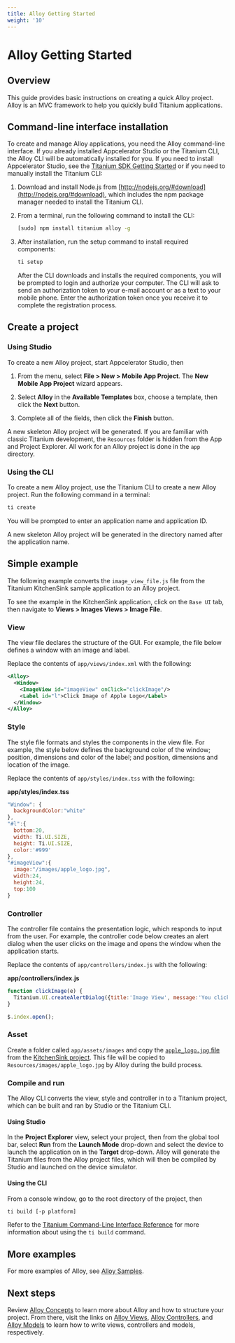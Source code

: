 ```yaml
---
title: Alloy Getting Started
weight: '10'
---
```


# Alloy Getting Started

## Overview

This guide provides basic instructions on creating a quick Alloy project. Alloy is an MVC framework to help you quickly build Titanium applications.

## Command-line interface installation

To create and manage Alloy applications, you need the Alloy command-line interface. If you already installed Appcelerator Studio or the Titanium CLI, the Alloy CLI will be automatically installed for you. If you need to install Appcelerator Studio, see the [Titanium SDK Getting Started](/guide/Titanium_SDK/Titanium_SDK_Getting_Started/) or if you need to manually install the Titanium CLI:

1. Download and install Node.js from [http://nodejs.org/#download](http://nodejs.org/#download), which includes the npm package manager needed to install the Titanium CLI.

2. From a terminal, run the following command to install the CLI:

    ```bash
    [sudo] npm install titanium alloy -g
    ```

3. After installation, run the setup command to install required components:

    ```bash
    ti setup
    ```

    After the CLI downloads and installs the required components, you will be prompted to login and authorize your computer. The CLI will ask to send an authorization token to your e-mail account or as a text to your mobile phone. Enter the authorization token once you receive it to complete the registration process.

## Create a project

### Using Studio

To create a new Alloy project, start Appcelerator Studio, then

1. From the menu, select **File > New > Mobile App Project**. The **New Mobile App Project** wizard appears.

2. Select **Alloy** in the **Available Templates** box, choose a template, then click the **Next** button.

3. Complete all of the fields, then click the **Finish** button.

A new skeleton Alloy project will be generated. If you are familiar with classic Titanium development, the `Resources` folder is hidden from the App and Project Explorer. All work for an Alloy project is done in the `app` directory.

### Using the CLI

To create a new Alloy project, use the Titanium CLI to create a new Alloy project. Run the following command in a terminal:

```bash
ti create
```

You will be prompted to enter an application name and application ID.

A new skeleton Alloy project will be generated in the directory named after the application name.

## Simple example

The following example converts the `image_view_file.js` file from the Titanium KitchenSink sample application to an Alloy project.

To see the example in the KitchenSink application, click on the `Base UI` tab, then navigate to **Views > Images Views > Image File**.

### View

The view file declares the structure of the GUI. For example, the file below defines a window with an image and label.

Replace the contents of `app/views/index.xml` with the following:

```xml
<Alloy>
  <Window>
    <ImageView id="imageView" onClick="clickImage"/>
    <Label id="l">Click Image of Apple Logo</Label>
  </Window>
</Alloy>
```

### Style

The style file formats and styles the components in the view file. For example, the style below defines the background color of the window; position, dimensions and color of the label; and position, dimensions and location of the image.

Replace the contents of `app/styles/index.tss` with the following:

**app/styles/index.tss**

```javascript
"Window": {
  backgroundColor:"white"
},
"#l":{
  bottom:20,
  width: Ti.UI.SIZE,
  height: Ti.UI.SIZE,
  color:'#999'
},
"#imageView":{
  image:"/images/apple_logo.jpg",
  width:24,
  height:24,
  top:100
}
```

### Controller

The controller file contains the presentation logic, which responds to input from the user. For example, the controller code below creates an alert dialog when the user clicks on the image and opens the window when the application starts.

Replace the contents of `app/controllers/index.js` with the following:

**app/controllers/index.js**

```javascript
function clickImage(e) {
  Titanium.UI.createAlertDialog({title:'Image View', message:'You clicked me!'}).show();
}

$.index.open();
```

### Asset

Create a folder called `app/assets/images` and copy the [`apple_logo.jpg` file](https://raw.github.com/appcelerator-developer-relations/KitchenSink/master/Resources/images/apple_logo.jpg) from the [KitchenSink project](https://github.com/appcelerator-developer-relations/KitchenSink). This file will be copied to `Resources/images/apple_logo.jpg` by Alloy during the build process.

### Compile and run

The Alloy CLI converts the view, style and controller in to a Titanium project, which can be built and ran by Studio or the Titanium CLI.

#### Using Studio

In the **Project Explorer** view, select your project, then from the global tool bar, select **Run** from the **Launch Mode** drop-down and select the device to launch the application on in the **Target** drop-down. Alloy will generate the Titanium files from the Alloy project files, which will then be compiled by Studio and launched on the device simulator.

#### Using the CLI

From a console window, go to the root directory of the project, then

```bash
ti build [-p platform]
```

Refer to the [Titanium Command-Line Interface Reference](/guide/Titanium_SDK/Titanium_SDK_Guide/Titanium_Command-Line_Interface_Reference/) for more information about using the `ti build` command.

## More examples

For more examples of Alloy, see [Alloy Samples](/guide/Alloy_Framework/Alloy_How-tos/Alloy_Samples/).

## Next steps

Review [Alloy Concepts](/guide/Alloy_Framework/Alloy_Guide/Alloy_Concepts/) to learn more about Alloy and how to structure your project. From there, visit the links on [Alloy Views](/guide/Alloy_Framework/Alloy_Guide/Alloy_Views/), [Alloy Controllers](/guide/Alloy_Framework/Alloy_Guide/Alloy_Controllers/), and [Alloy Models](/guide/Alloy_Framework/Alloy_Guide/Alloy_Models/) to learn how to write views, controllers and models, respectively.
